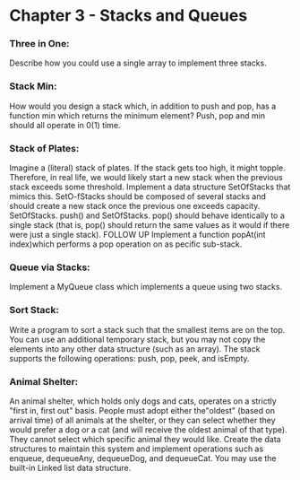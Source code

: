 # Chapter 3 - Stacks and Queues

### Three in One: 
Describe how you could use a single array to implement three stacks. 

### Stack Min: 
How would you design a stack which, in addition to push and pop, has a function min which returns the minimum element? Push, pop and min should all operate in 0(1) time.

### Stack of Plates: 
Imagine a (literal) stack of plates. If the stack gets too high, it might topple.
Therefore, in real life, we would likely start a new stack when the previous stack exceeds some
threshold. 
Implement a data structure SetOfStacks that mimics this. SetO-fStacks should be
composed of several stacks and should create a new stack once the previous one exceeds capacity.
SetOfStacks. push() and SetOfStacks. pop() should behave identically to a single stack 
(that is, pop() should return the same values as it would if there were just a single stack).
FOLLOW UP
Implement a function popAt(int index)which performs a pop operation on as pecific sub-stack.

### Queue via Stacks: 
Implement a MyQueue class which implements a queue using two stacks.

### Sort Stack: 
Write a program to sort a stack such that the smallest items are on the top. You can use an additional temporary stack, but you may not copy the elements into any other data structure (such as an array). The stack supports the following operations: push, pop, peek, and isEmpty.

### Animal Shelter: 
An animal shelter, which holds only dogs and cats, operates on a strictly
"first in, first out" basis. 
People must adopt either the"oldest" (based on arrival time) of all animals at the shelter, 
or they can select whether they would prefer a dog or a cat (and will receive the oldest animal of that type). 
They cannot select which specific animal they would like. 
Create the data structures to maintain this system and implement operations 
such as enqueue, dequeueAny, dequeueDog, and dequeueCat. 
You may use the built-in Linked list data structure.